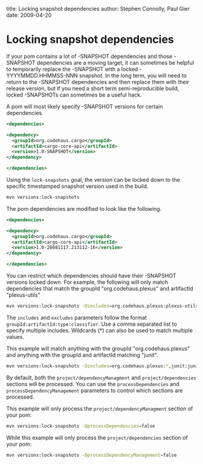 title: Locking snapshot dependencies
author: Stephen Connolly, Paul Gier
date: 2009-04-20

<!---
Licensed to the Apache Software Foundation (ASF) under one
or more contributor license agreements.  See the NOTICE file
distributed with this work for additional information
regarding copyright ownership.  The ASF licenses this file
to you under the Apache License, Version 2.0 (the
"License"); you may not use this file except in compliance
with the License.  You may obtain a copy of the License at
  https://www.apache.org/licenses/LICENSE-2.0
Unless required by applicable law or agreed to in writing,
software distributed under the License is distributed on an
"AS IS" BASIS, WITHOUT WARRANTIES OR CONDITIONS OF ANY
KIND, either express or implied.  See the License for the
specific language governing permissions and limitations
under the License.
-->

# Locking snapshot dependencies

If your pom contains a lot of -SNAPSHOT dependencies and those -SNAPSHOT dependencies are a moving target, it
can sometimes be helpful to temporarily replace the -SNAPSHOT with a locked -YYYYMMDD.HHMMSS-NNN snapshot.
In the long term, you will need to return to the -SNAPSHOT dependencies and then replace them with their
release version, but if you need a short term semi-reproducible build, locked -SNAPSHOTs can sometimes be a
useful hack.

A pom will most likely specify -SNAPSHOT versions for certain dependencies.

```xml
<dependencies>

<dependency>
  <groupId>org.codehaus.cargo</groupId>
  <artifactId>cargo-core-api</artifactId>
  <version>1.0-SNAPSHOT</version>
</dependency>

</dependencies>
```

Using the `lock-snapshots` goal, the version can be locked down to the specific timestamped snapshot version used
in the build.
  
```sh
mvn versions:lock-snapshots
```

  The pom dependencies are modified to look like the following.

```xml
<dependencies>

<dependency>
  <groupId>org.codehaus.cargo</groupId>
  <artifactId>cargo-core-api</artifactId>
  <version>1.0-20081117.213112-16</version>
</dependency>

</dependencies>
```

You can restrict which dependencies should have their -SNAPSHOT versions locked down.  For example,
the following will only match dependencies that match the groupId "org.codehaus.plexus" and artifactId
"plexus-utils"

```sh
mvn versions:lock-snapshots -Dincludes=org.codehaus.plexus:plexus-utils
```

The `includes` and `excludes` parameters follow the format `groupId:artifactId:type:classifier`.
Use a comma separated list to specify multiple includes.  Wildcards (*) can also be used to match
multiple values.

This example will match anything with the groupId "org.codehaus.plexus" and anything with the groupId and 
artifactId matching "junit".

```sh
mvn versions:lock-snapshots -Dincludes=org.codehaus.plexus:*,junit:junit
```

By default, both the `project/dependencyManagment` and `project/dependencies` sections will be processed.
You can use the `processDependencies` and `processDependencyManagement` parameters to control which sections
are processed.

This example will only process the `project/dependencyManagment` section of your pom:

```sh
mvn versions:lock-snapshots -DprocessDependencies=false
```

While this example will only process the `project/dependencies` section of your pom:

```sh
mvn versions:lock-snapshots -DprocessDependencyManagement=false
```

